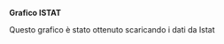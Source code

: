 **Grafico ISTAT**

Questo grafico è stato ottenuto scaricando i dati da Istat <a href="(https://www.istat.it/statistiche-per-temi/economia/agricoltura/)"> 






